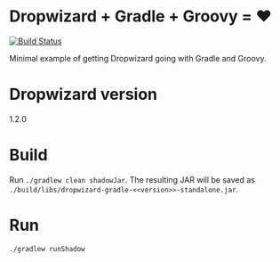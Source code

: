 # Dropwizard + Gradle + Groovy = &hearts;

[![Build Status](https://travis-ci.org/hardisty/dropwizard-gradle.svg?branch=master)](https://travis-ci.org/hardistygithub/dropwizard-gradle)

Minimal example of getting Dropwizard going with Gradle and Groovy.

# Dropwizard version
1.2.0

# Build

Run `./gradlew clean shadowJar`. The resulting JAR will be saved as `./build/libs/dropwizard-gradle-<<version>>-standalone.jar`.

# Run

`./gradlew runShadow`